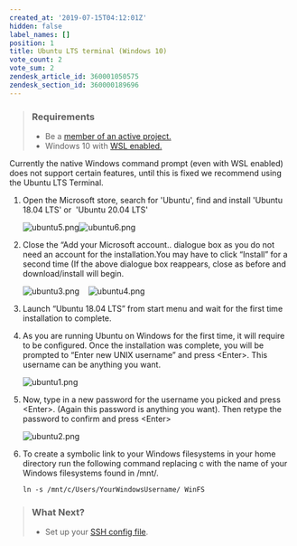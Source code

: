 ```yaml
---
created_at: '2019-07-15T04:12:01Z'
hidden: false
label_names: []
position: 1
title: Ubuntu LTS terminal (Windows 10)
vote_count: 2
vote_sum: 2
zendesk_article_id: 360001050575
zendesk_section_id: 360000189696
---
```


> ### Requirements
>
> -   Be a [member of an active
>     project.](https://support.nesi.org.nz/hc/en-gb/articles/360000693896-Applying-to-join-a-NeSI-project)
> -   Windows 10 with [WSL
>     enabled.](https://support.nesi.org.nz/hc/en-gb/articles/360001075575)

Currently the native Windows command prompt (even with WSL enabled) does
not support certain features, until this is fixed we recommend using the
Ubuntu LTS Terminal.

1.  Open the Microsoft store, search for 'Ubuntu', find and install
    'Ubuntu 18.04 LTS' or  'Ubuntu 20.04 LTS'   
      
    ![ubuntu5.png](mkdocs_repo/includes/images/ubuntu5.png)![ubuntu6.png](mkdocs_repo/includes/images/ubuntu6.png)  
      
      
2.  Close the “Add your Microsoft account.. dialogue box as you do not
    need an account for the installation.You may have to click “Install”
    for a second time (If the above dialogue box reappears, close as
    before and download/install will begin.  
      
    ![ubuntu3.png](mkdocs_repo/includes/images/ubuntu3.png)  
     ![ubuntu4.png](mkdocs_repo/includes/images/ubuntu4.png)  
      
3.  Launch “Ubuntu 18.04 LTS” from start menu and wait for the first
    time installation to complete.
4.  As you are running Ubuntu on Windows for the first time, it will
    require to be configured. Once the installation was complete, you
    will be prompted to “Enter new UNIX username” and press
    &lt;Enter&gt;. This username can be anything you want.  
      
    ![ubuntu1.png](mkdocs_repo/includes/images/ubuntu1.png)  
      
5.  Now, type in a new password for the username you picked and press
    &lt;Enter&gt;. (Again this password is anything you want). Then
    retype the password to confirm and press &lt;Enter&gt;  
      
    ![ubuntu2.png](mkdocs_repo/includes/images/ubuntu2.png)
6.  To create a symbolic link to your Windows filesystems in your home
    directory run the following command replacing c with the name of
    your Windows filesystems found in /mnt/. 

        ln -s /mnt/c/Users/YourWindowsUsername/ WinFS

> ### What Next?
>
> -   Set up your [SSH config
>     file](https://support.nesi.org.nz/hc/en-gb/articles/360000625535).
